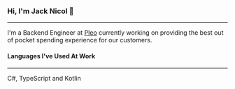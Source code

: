 ### Hi, I'm Jack Nicol 👋
---

I'm a Backend Engineer at [Pleo](https://www.pleo.io/en) currently working on providing the best out of pocket spending experience for our customers. 

#### Languages I've Used At Work
---

C#, TypeScript and Kotlin

